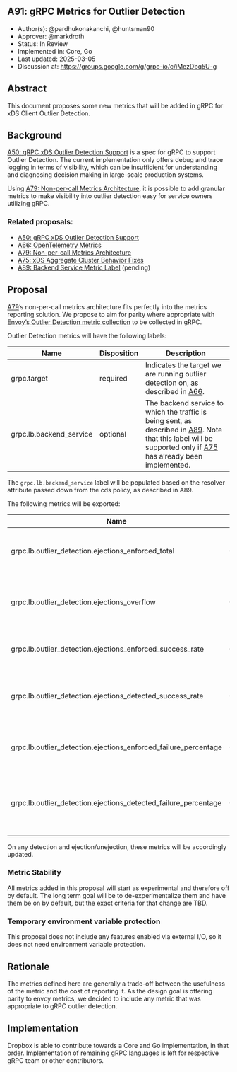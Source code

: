 A91: gRPC Metrics for Outlier Detection
---
* Author(s): @pardhukonakanchi, @huntsman90
* Approver: @markdroth
* Status: In Review
* Implemented in: Core, Go
* Last updated: 2025-03-05
* Discussion at: https://groups.google.com/g/grpc-io/c/iMezDbq5U-g

## Abstract

This document proposes some new metrics that will be added in gRPC for xDS Client Outlier Detection.

## Background

[A50: gRPC xDS Outlier Detection Support][A50] is a spec for gRPC to support Outlier Detection. The current implementation only offers debug and trace logging in terms of visibility, which can be insufficient for understanding and diagnosing decision making in large-scale production systems. 

Using [A79: Non-per-call Metrics Architecture][A79], it is possible to add granular metrics to make visibility into outlier detection easy for service owners utilizing gRPC.

### Related proposals: 
* [A50: gRPC xDS Outlier Detection Support][A50]
* [A66: OpenTelemetry Metrics][A66]
* [A79: Non-per-call Metrics Architecture][A79]
* [A75: xDS Aggregate Cluster Behavior Fixes][A75]
* [A89: Backend Service Metric Label][A89] (pending)

[A50]: A50-xds-outlier-detection.md
[A66]: A66-otel-stats.md
[A75]: A75-xds-aggregate-cluster-behavior-fixes.md
[A79]: A79-non-per-call-metrics-architecture.md
[A89]: https://github.com/grpc/proposal/pull/471

## Proposal

[A79]’s non-per-call metrics architecture fits perfectly into the metrics reporting solution. We propose to aim for parity where appropriate with [Envoy’s Outlier Detection metric collection](https://www.envoyproxy.io/docs/envoy/latest/configuration/upstream/cluster_manager/cluster_stats#outlier-detection-statistics) to be collected in gRPC.

Outlier Detection metrics will have the following labels:

| Name        | Disposition | Description |
| ----------- | ----------- | ----------- |
| grpc.target | required | Indicates the target we are running outlier detection on, as described in [A66]. |
| grpc.lb.backend_service | optional | The backend service to which the traffic is being sent, as described in [A89]. Note that this label will be supported only if [A75] has already been implemented. |

The `grpc.lb.backend_service` label will be populated based on the resolver attribute passed down from the cds policy, as described in A89.

The following metrics will be exported:

| Name          | Type  | Unit  | Labels  | Description |
| ------------- | ----- | ----- | ------- | ----------- |
|  grpc.lb.outlier_detection.ejections_enforced_total | Counter | {ejection} | 	grpc.target, grpc.lb.backend_service |	Total enforced ejections due to any outlier type |
|  grpc.lb.outlier_detection.ejections_overflow |	Counter |	{ejection} |	grpc.target, grpc.lb.backend_service |	Number of ejections aborted due to max ejection percentage |
|  grpc.lb.outlier_detection.ejections_enforced_success_rate |	Counter |	{ejection} |	grpc.target, grpc.lb.backend_service |	Enforced success rate outlier ejections |
|  grpc.lb.outlier_detection.ejections_detected_success_rate |	Counter |	{ejection} |	grpc.target, grpc.lb.backend_service |	Detected (even if unenforced) success rate outlier ejections |
|  grpc.lb.outlier_detection.ejections_enforced_failure_percentage |	Counter |	{ejection} |	grpc.target, grpc.lb.backend_service |	Enforced failure percentage outlier ejections |
|  grpc.lb.outlier_detection.ejections_detected_failure_percentage |	Counter |	{ejection} |	grpc.target, grpc.lb.backend_service |	Detected (even if unenforced) failure percentage outlier ejections |

On any detection and ejection/unejection, these metrics will be accordingly updated.

### Metric Stability

All metrics added in this proposal will start as experimental and therefore off by default. The long term goal will be to de-experimentalize them and have them be on by default, but the exact criteria for that change are TBD.

### Temporary environment variable protection

This proposal does not include any features enabled via external I/O, so it does not need environment variable protection.

## Rationale

The metrics defined here are generally a trade-off between the usefulness
of the metric and the cost of reporting it. As the design goal is offering parity to envoy metrics,
we decided to include any metric that was appropriate to gRPC outlier detection.

## Implementation

Dropbox is able to contribute towards a Core and Go implementation, in that order. Implementation of remaining gRPC languages is left for respective gRPC team or other contributors.
